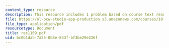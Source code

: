 ```yaml
---
content_type: resource
description: This resource includes 1 problem based on course text reading.
file: https://ol-ocw-studio-app-production.s3.amazonaws.com/courses/10-302-transport-processes-fall-2004/bc0b1dab7a550b8e833fbf3be29e236f_rec1109.pdf
file_type: application/pdf
resourcetype: Document
title: rec1109.pdf
uid: bc0b1dab-7a55-0b8e-833f-bf3be29e236f
---
```

